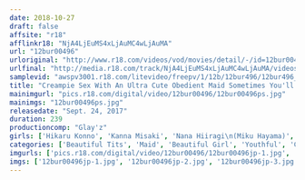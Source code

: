 ```yaml
---
date: 2018-10-27
draft: false
affsite: "r18"
afflinkr18: "NjA4LjEuMS4xLjAuMC4wLjAuMA"
url: "12bur00496"
urloriginal: "http://www.r18.com/videos/vod/movies/detail/-/id=12bur00496"
urlfinal: "http://media.r18.com/track/NjA4LjEuMS4xLjAuMC4wLjAuMA/videos/vod/movies/detail/-/id=12bur00496"
samplevid: "awspv3001.r18.com/litevideo/freepv/1/12b/12bur496/12bur496_dmb_w.mp4"
title: "Creampie Sex With An Ultra Cute Obedient Maid Sometimes You'll Get Masturbation Too 4 Hours"
mainimgurl: "pics.r18.com/digital/video/12bur00496/12bur00496ps.jpg"
mainimgs: "12bur00496ps.jpg"
releasedate: "Sept. 24, 2017"
duration: 239
productioncomp: "Glay'z"
girls: ['Hikaru Konno', 'Kanna Misaki', 'Nana Hiiragi\n(Miku Hayama)', 'Rena Aoi', 'Ai Tsukimoto', 'Miyu Amano', 'Remi Hosisaki']
categories: ['Beautiful Tits', 'Maid', 'Beautiful Girl', 'Youthful', 'Creampie', 'Masturbation', 'Fingering', 'Over 4 Hours', 'Hi-Def', 'Sale (limited time)']
imgurls: ['pics.r18.com/digital/video/12bur00496/12bur00496jp-1.jpg', 'pics.r18.com/digital/video/12bur00496/12bur00496jp-2.jpg', 'pics.r18.com/digital/video/12bur00496/12bur00496jp-3.jpg', 'pics.r18.com/digital/video/12bur00496/12bur00496jp-4.jpg', 'pics.r18.com/digital/video/12bur00496/12bur00496jp-5.jpg', 'pics.r18.com/digital/video/12bur00496/12bur00496jp-6.jpg', 'pics.r18.com/digital/video/12bur00496/12bur00496jp-7.jpg', 'pics.r18.com/digital/video/12bur00496/12bur00496jp-8.jpg', 'pics.r18.com/digital/video/12bur00496/12bur00496jp-9.jpg', 'pics.r18.com/digital/video/12bur00496/12bur00496jp-10.jpg', 'pics.r18.com/digital/video/12bur00496/12bur00496jp-11.jpg', 'pics.r18.com/digital/video/12bur00496/12bur00496jp-12.jpg', 'pics.r18.com/digital/video/12bur00496/12bur00496jp-13.jpg', 'pics.r18.com/digital/video/12bur00496/12bur00496jp-14.jpg', 'pics.r18.com/digital/video/12bur00496/12bur00496jp-15.jpg', 'pics.r18.com/digital/video/12bur00496/12bur00496jp-16.jpg', 'pics.r18.com/digital/video/12bur00496/12bur00496jp-17.jpg', 'pics.r18.com/digital/video/12bur00496/12bur00496jp-18.jpg', 'pics.r18.com/digital/video/12bur00496/12bur00496jp-19.jpg', 'pics.r18.com/digital/video/12bur00496/12bur00496jp-20.jpg']
imgs: ['12bur00496jp-1.jpg', '12bur00496jp-2.jpg', '12bur00496jp-3.jpg', '12bur00496jp-4.jpg', '12bur00496jp-5.jpg', '12bur00496jp-6.jpg', '12bur00496jp-7.jpg', '12bur00496jp-8.jpg', '12bur00496jp-9.jpg', '12bur00496jp-10.jpg', '12bur00496jp-11.jpg', '12bur00496jp-12.jpg', '12bur00496jp-13.jpg', '12bur00496jp-14.jpg', '12bur00496jp-15.jpg', '12bur00496jp-16.jpg', '12bur00496jp-17.jpg', '12bur00496jp-18.jpg', '12bur00496jp-19.jpg', '12bur00496jp-20.jpg']
---
```

